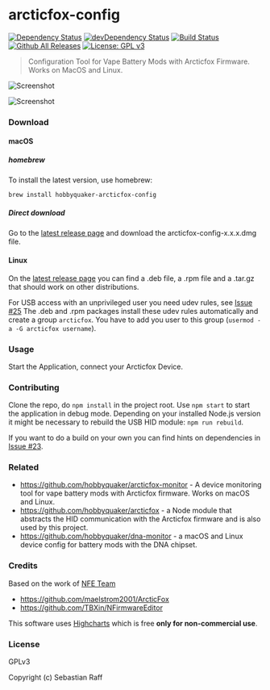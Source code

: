# arcticfox-config

[![Dependency Status](https://david-dm.org/hobbyquaker/arcticfox-config/status.svg)](https://david-dm.org/hobbyquaker/arcticfox-config)
[![devDependency Status](https://david-dm.org/hobbyquaker/arcticfox-config/dev-status.svg)](https://david-dm.org/hobbyquaker/arcticfox-config?type=dev)
[![Build Status](https://travis-ci.org/hobbyquaker/arcticfox-config.svg?branch=master)](https://travis-ci.org/hobbyquaker/arcticfox-config)
[![Github All Releases](https://img.shields.io/github/downloads/hobbyquaker/arcticfox-config/total.svg)]()
[![License: GPL v3](https://img.shields.io/badge/License-GPL%20v3-blue.svg)](http://www.gnu.org/licenses/gpl-3.0)

> Configuration Tool for Vape Battery Mods with Arcticfox Firmware. Works on MacOS and Linux.

![Screenshot](screenshot.png "Screenshot")


![Screenshot](screenshot2.png "Screenshot")


### Download

#### macOS

##### homebrew

To install the latest version, use homebrew:

`brew install hobbyquaker-arcticfox-config`

##### Direct download

Go to the [latest release page](https://github.com/hobbyquaker/arcticfox-config/releases/latest) and download the 
arcticfox-config-x.x.x.dmg file.

#### Linux

On the [latest release page](https://github.com/hobbyquaker/arcticfox-config/releases/latest) you can find a .deb file, 
a .rpm file and a .tar.gz that should work on other distributions.

For USB access with an unprivileged user you need udev rules, see 
[Issue #25](https://github.com/hobbyquaker/arcticfox-config/issues/25)
The .deb and .rpm packages install these udev rules automatically and create a group `arcticfox`. You have to add you 
user to this group (`usermod -a -G arcticfox username`).


### Usage

Start the Application, connect your Arcticfox Device.


### Contributing

Clone the repo, do `npm install` in the project root. Use `npm start` to start the application in debug mode.
Depending on your installed Node.js version it might be necessary to rebuild the USB HID module:
`npm run rebuild`.

If you want to do a build on your own you can find hints on dependencies in 
[Issue #23](https://github.com/hobbyquaker/arcticfox-config/issues/23).


### Related

* https://github.com/hobbyquaker/arcticfox-monitor - A device monitoring tool for vape battery mods with Arcticfox firmware. Works on macOS and Linux.
* https://github.com/hobbyquaker/arcticfox - a Node module that abstracts the HID communication with the Arcticfox 
firmware and is also used by this project.
* https://github.com/hobbyquaker/dna-monitor - a macOS and Linux device config for battery mods with the DNA chipset.


### Credits

Based on the work of [NFE Team](https://nfeteam.org/)

* https://github.com/maelstrom2001/ArcticFox
* https://github.com/TBXin/NFirmwareEditor


This software uses [Highcharts](http://www.highcharts.com/) which is free __only for non-commercial use__.


### License

GPLv3

Copyright (c) Sebastian Raff
